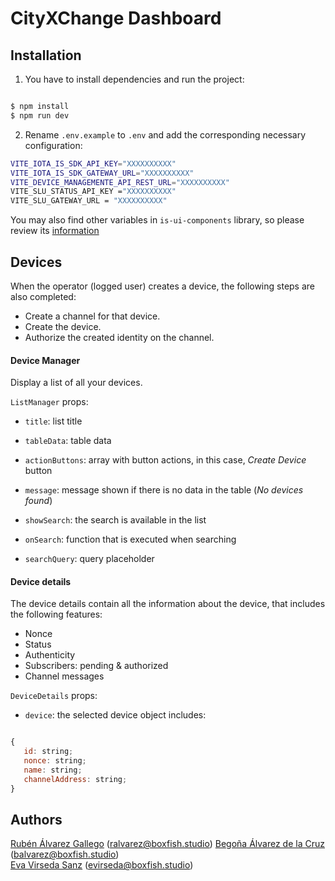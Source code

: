# CityXChange Dashboard

## Installation

1.  You have to install dependencies and run the project:

```bash

$ npm install
$ npm run dev

```

2.  Rename `.env.example` to `.env`  and add the corresponding necessary configuration:

```bash
VITE_IOTA_IS_SDK_API_KEY="XXXXXXXXXX"
VITE_IOTA_IS_SDK_GATEWAY_URL="XXXXXXXXXX"
VITE_DEVICE_MANAGEMENTE_API_REST_URL="XXXXXXXXXX"
VITE_SLU_STATUS_API_KEY ="XXXXXXXXXX"
VITE_SLU_GATEWAY_URL = "XXXXXXXXXX"

```

You may also find other variables in `is-ui-components` library, so please review its [information](https://github.com/iotaledger/is-ui-components)

## Devices

When the operator (logged user) creates a device, the following steps are also completed:

 - Create a channel for that device.
 - Create the device.
 - Authorize the created identity on the channel.
 
 #### Device Manager
 Display a list of all your devices.
 
 `ListManager` props:

-  `title`: list title

-  `tableData`: table data

-  `actionButtons`: array with button actions, in this case, *Create Device* button

-  `message`: message shown if there is no data in the table (*No devices found*)

-  `showSearch`: the search is available in the list

-  `onSearch`: function that is executed when searching

-  `searchQuery`: query placeholder

 
 #### Device details
 The device details contain all the information about the device, that includes the following features:
 - Nonce
 - Status
 - Authenticity
 - Subscribers: pending & authorized
 - Channel messages

`DeviceDetails` props:

- `device`: the selected device object includes:
 ```js
 
{
	id: string;
	nonce: string;
	name: string;
	channelAddress: string;
}

```

## Authors

[Rubén Álvarez Gallego](https://github.com/evavirseda) (ralvarez@boxfish.studio)
[Begoña Álvarez de la Cruz](https://github.com/begonaalvarezd) (balvarez@boxfish.studio)  
[Eva Virseda Sanz](https://github.com/evavirseda) (evirseda@boxfish.studio)  

